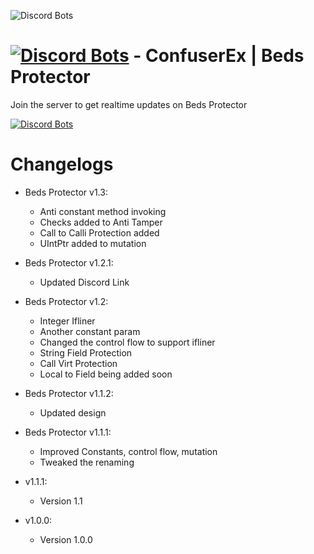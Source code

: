 ![Discord Bots](https://i.imgur.com/j9E9YmN.png)

# [![Discord Bots](https://i.imgur.com/iP0mktL.png)](https://github.com/bytes1121/MD) - ConfuserEx | Beds Protector

Join the server to get realtime updates on Beds Protector

[![Discord Bots](https://i.imgur.com/RPlOl4m.png)](https://discord.gg/85YtJc9)


# Changelogs

- Beds Protector v1.3: 
  - Anti constant method invoking
  - Checks added to Anti Tamper
  - Call to Calli Protection added
  - UIntPtr added to mutation

- Beds Protector v1.2.1:
  - Updated Discord Link

- Beds Protector v1.2:
  - Integer Ifliner
  - Another constant param
  - Changed the control flow to support ifliner
  - String Field Protection
  - Call Virt Protection
  - Local to Field being added soon

 - Beds Protector v1.1.2:
   - Updated design

- Beds Protector v1.1.1:
  - Improved Constants, control flow, mutation
  - Tweaked the renaming

- v1.1.1:
  - Version 1.1

- v1.0.0:
  - Version 1.0.0


